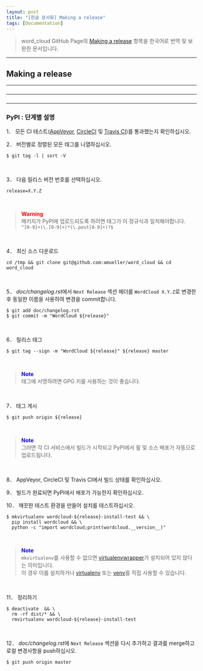 ```yaml
---
layout: post
title: "[한글 문서화] Making a release"
tags: [Documentation]
---
```


>word_cloud GitHub Page의 [Making a release][MR] 항목을 한국어로 번역 및 보완한 문서입니다.
<hr>

## Making a release
<hr>

### 
<hr>

### 
<hr>

### PyPI : 단계별 설명


1． 모든 CI 테스트([AppVeyor][AppVeyor], [CircleCI][CircleCI] 및 [Travis CI][Travis CI])를 통과했는지 확인하십시오.
<br>

2． 버전별로 정렬된 모든 태그를 나열하십시오.

```
$ git tag -l | sort -V
```
<br>

3． 다음 릴리스 버전 번호를 선택하십시오.

```
release=X.Y.Z
```
<br>

><span style="color:red">**Warning**</span><br>
>패키지가 PyPI에 업로드되도록 하려면 태그가 이 정규식과 일치해야합니다.<br>
>`^[0-9]+(\.[0-9]+)*(\.post[0-9]+)?$`
<br>

4． 최신 소스 다운로드

```
cd /tmp && git clone git@github.com:amueller/word_cloud && cd word_cloud
```
<br>

5． *doc/changelog.rst*에서 `Next Release` 섹션 헤더를 `WordCloud X.Y.Z`로 변경한 후 동일한 이름을 사용하여 변경을 commit합니다.

```
$ git add doc/changelog.rst
$ git commit -m "WordCloud ${release}"
```
<br>

6． 릴리스 태그

```
$ git tag --sign -m "WordCloud ${release}" ${release} master
```
<br>

><span style="color:blue">**Note**</span><br>
>태그에 서명하려면 GPG 키를 사용하는 것이 좋습니다.
<br>

7． 태그 게시

```
$ git push origin ${release}
```
<br>

><span style="color:blue">**Note**</span><br>
>그러면 각 CI 서비스에서 빌드가 시작되고 PyPI에서 휠 및 소스 배포가 자동으로 업로드됩니다.
<br>

8． AppVeyor, CircleCI 및 Travis CI에서 빌드 상태를 확인하십시오.
<br>

9． 빌드가 완료되면 PyPI에서 배포가 가능한지 확인하십시오.
<br>

10． 깨끗한 테스트 환경을 만들어 설치를 테스트하십시오.

```
$ mkvirtualenv wordcloud-${release}-install-test && \
  pip install wordcloud && \
  python -c "import wordcloud;print(wordcloud.__version__)"
```
<br>

><span style="color:blue">**Note**</span><br>
>`mkvirtualenv`를 사용할 수 없으면 [virtualenvwrapper][virtualenvwrapper]가 설치되어 있지 않다는 의미입니다.<br>
>이 경우 이를 설치하거나 [virtualenv][virtualenv] 또는 [venv][venv]를 직접 사용할 수 있습니다.
<br>

11． 정리하기

```
$ deactivate  && \
  rm -rf dist/* && \
  rmvirtualenv wordcloud-${release}-install-test
```
<br>

12． *doc/changelog.rst*에 `Next Release` 섹션을 다시 추가하고 결과를 merge하고 로컬 변경사항을 push하십시오.

```
$ git push origin master
```


[MR]: http://amueller.github.io/word_cloud/make_a_release.html#
[AppVeyor]: https://ci.appveyor.com/project/amueller/word-cloud/history
[CircleCI]: https://circleci.com/gh/amueller/word_cloud
[Travis CI]: https://travis-ci.org/amueller/word_cloud/pull_requests
[virtualenvwrapper]: https://virtualenvwrapper.readthedocs.io/en/latest/
[virtualenv]: https://virtualenv.pypa.io/en/latest/
[venv]: https://docs.python.org/3/library/venv.html

